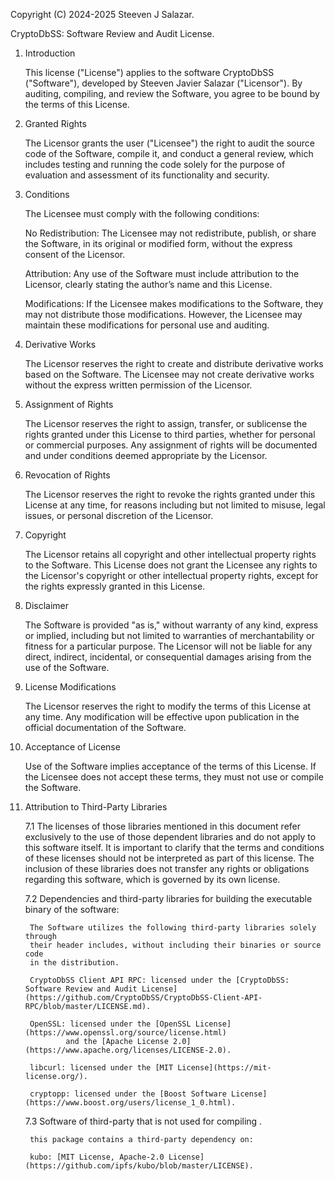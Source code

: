 Copyright (C) 2024-2025 Steeven J Salazar.

CryptoDbSS: Software Review and Audit License.

1. Introduction

    This license ("License") applies to the software CryptoDbSS ("Software"),
     developed by Steeven Javier Salazar ("Licensor"). By auditing, compiling,
      and review the Software, you agree to be bound by the terms of this 
      License.

2. Granted Rights

    The Licensor grants the user ("Licensee") the right to audit the source code 
    of the Software, compile it, and conduct a general review, which includes 
    testing and running the code solely for the purpose of evaluation and 
    assessment of its functionality and security.

3. Conditions

    The Licensee must comply with the following conditions:

    No Redistribution: The Licensee may not redistribute, publish, or share 
    the Software, in its original or modified form, without the express consent
    of the Licensor.
    
    Attribution: Any use of the Software must include attribution to the 
    Licensor, clearly stating the author’s name and this License.
    
    Modifications: If the Licensee makes modifications to the Software, 
    they may not distribute those modifications. However, the Licensee may 
    maintain these modifications for personal use and auditing.

4. Derivative Works

    The Licensor reserves the right to create and distribute derivative 
    works based on the Software. The Licensee may not create derivative 
    works without the express written permission of the Licensor.

5. Assignment of Rights

    The Licensor reserves the right to assign, transfer, or sublicense the 
    rights granted under this License to third parties, whether for personal 
    or commercial purposes. Any assignment of rights will be documented and 
    under conditions deemed appropriate by the Licensor.

6. Revocation of Rights

    The Licensor reserves the right to revoke the rights granted under this 
    License at any time, for reasons including but not limited to misuse, 
    legal issues, or personal discretion of the Licensor.

8. Copyright

    The Licensor retains all copyright and other intellectual property rights 
    to the Software. This License does not grant the Licensee any rights 
    to the Licensor's copyright or other intellectual property rights, except 
    for the rights expressly granted in this License.

9. Disclaimer

    The Software is provided "as is," without warranty of any kind, express 
    or implied, including but not limited to warranties of merchantability 
    or fitness for a particular purpose. The Licensor will not be liable 
    for any direct, indirect, incidental, or consequential damages arising 
    from the use of the Software.

10. License Modifications

    The Licensor reserves the right to modify the terms of this License 
    at any time. Any modification will be effective upon publication in 
    the official documentation of the Software.

11. Acceptance of License

    Use of the Software implies acceptance of the terms of this License. 
    If the Licensee does not accept these terms, they must not use or compile 
    the Software.

7. Attribution to Third-Party Libraries

	7.1 The licenses of those libraries mentioned in this document 
	refer exclusively to the use of those dependent libraries and do not 
	apply to this software itself. It is important to clarify that the terms 
	and conditions of these licenses should not be interpreted as part of 
	this license. The inclusion of these libraries does not transfer any 
	rights or obligations regarding this software, which is governed by 
	its own license.

	7.2 Dependencies and third-party libraries for building the executable 
	binary of the software:

		The Software utilizes the following third-party libraries solely through 
		their header includes, without including their binaries or source code 
		in the distribution. 

        CryptoDbSS Client API RPC: licensed under the [CryptoDbSS: Software Review and Audit License](https://github.com/CryptoDbSS/CryptoDbSS-Client-API-RPC/blob/master/LICENSE.md).

		OpenSSL: licensed under the [OpenSSL License](https://www.openssl.org/source/license.html) 
				and the [Apache License 2.0](https://www.apache.org/licenses/LICENSE-2.0).
				
		libcurl: licensed under the	[MIT License](https://mit-license.org/).
		
		cryptopp: licensed under the [Boost Software License](https://www.boost.org/users/license_1_0.html).


	7.3 Software of third-party that is not used for compiling .
	
	    this package contains a third-party dependency on:
	    
	    kubo: [MIT License, Apache-2.0 License](https://github.com/ipfs/kubo/blob/master/LICENSE).

		
		
